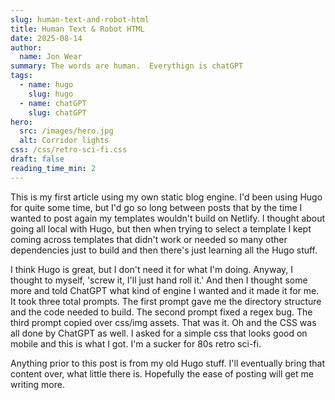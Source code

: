 ```yaml
---
slug: human-text-and-robot-html
title: Human Text & Robot HTML
date: 2025-08-14
author:
  name: Jon Wear
summary: The words are human.  Everythign is chatGPT
tags:
  - name: hugo
    slug: hugo
  - name: chatGPT
    slug: chatGPT
hero:
  src: /images/hero.jpg
  alt: Corridor lights
css: /css/retro-sci-fi.css
draft: false
reading_time_min: 2
---
```


This is my first article using my own static blog engine. I'd been using Hugo for quite some time, but I'd go so long between posts that by the time I wanted to post again my templates wouldn't build on Netlify. I thought about going all local with Hugo, but then when trying to select a template I kept coming across templates that didn't work or needed so many other dependencies just to build and then there's just learning all the Hugo stuff.

I think Hugo is great, but I don't need it for what I'm doing. Anyway, I thought to myself, 'screw it, I'll just hand roll it.' And then I thought some more and told ChatGPT what kind of engine I wanted and it made it for me. It took three total prompts. The first prompt gave me the directory structure and the code needed to build. The second prompt fixed a regex bug. The third prompt copied over css/img assets. That was it. Oh and the CSS was all done by ChatGPT as well. I asked for a simple css that looks good on mobile and this is what I got. I'm a sucker for 80s retro sci-fi.

Anything prior to this post is from my old Hugo stuff. I'll eventually bring that content over, what little there is. Hopefully the ease of posting will get me writing more.
